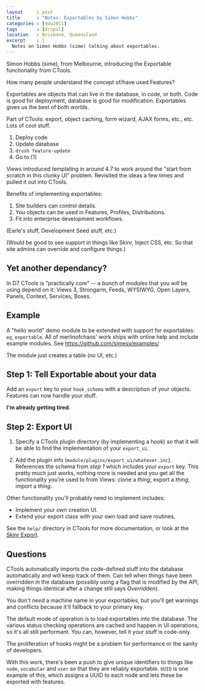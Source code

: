 ```yaml
---
layout     : post
title      : "Notes: Exportables by Simon Hobbs"
categories : [ddu2011]
tags       : [drupal]
location   : Brisbane, Queensland
excerpt    : |
  Notes on Simon Hobbs (sime) talking about exportables.
---
```


Simon Hobbs (sime), from Melbourne, introducing the Exportable functionality
from CTools.

How many people understand the concept of/have used Features?

Exportables are objects that can live in the database, in code, or both. Code
is good for deployment, database is good for modification. Exportables gives
us the best of both worlds.

Part of CTools: export, object caching, form wizard, AJAX forms, etc., etc.
Lots of cool stuff.

1. Deploy code
2. Update database
3. `drush feature-update`
4. Go to (1)

Views introduced templating in around 4.7 to work around the "start from
scratch in this clunky UI" problem. Revisited the ideas a few times and pulled
it out into CTools.

Benefits of implementing exportables:

1. Site builders can control details.
2. You objects can be used in Features, Profiles, Distributions.
3. Fit into enterprise development workflows.

(Earle's stuff, Development Seed stuff, etc.)

(Would be good to see support in things like Skinr, Inject CSS, etc. So that
site admins can override and configure things.)

Yet another dependancy?
-----------------------

In D7 CTools is "practically core" -- a bunch of modules that you *will* be
using depend on it: Views 3, Strongarm, Feeds, WYSIWYG, Open Layers, Panels,
Context, Services, Boxes.

Example
-------

A "hello world" demo module to be extended with support for exportables:
`eg_exportable`. All of merlinofchaos' work ships with online help and include
example modules. See https://github.com/simesy/examples/

The module just creates a table (no UI, etc.)

Step 1: Tell Exportable about your data 
---------------------------------------

Add an `export` key to your `hook_schema` with a description of your objects.
Features can now handle your stuff.

**I'm already getting tired.**

Step 2: Export UI
-----------------

1. Specify a CTools plugin directory (by implementing a hook) so that it will
be able to find the implementation of your `export_ui`.

2. Add the plugin info (`module/plugins/export_ui/whatever.inc`). References
the schema from *step 1* which includes your `export` key. This pretty much
just works, nothing more is needed and you get all the functionality you're
used to from Views: clone a *thing*, export a *thing*, import a *thing*.

Other functionality you'll probably need to implement includes:

- Implement your own creation UI.
- Extend your export class with your own load and save routines.

See the `help/` directory in CTools for more documentation, or look at the
[Skinr Export](https://github.com/ericduran/skinr_export).

Questions
---------

CTools automatically imports the code-defined stuff into the database
automatically and will keep track of them. Can tell when things have been
overridden in the database (possibly using a flag that is modified by the API,
making things identical after a change still says *Overridden*).

You don't *need* a machine name in your exportables, but you'll get warnings
and conflicts because it'll fallback to your primary key.

The default mode of operation is to load exportables into the database. The
various status checking operations are cached and happen in UI operations, so
it's all still performant. You can, however, tell it your stuff is code-only.

The proliferation of hooks might be a problem for performance or the sanity of
developers.

With this work, there's been a push to give unique identifiers to things like
`node`, `vocabular` and `user` so that they are reliably exportable. `UUID` is
one example of this, which assigns a UUID to each node and lets these be
exported with features.

